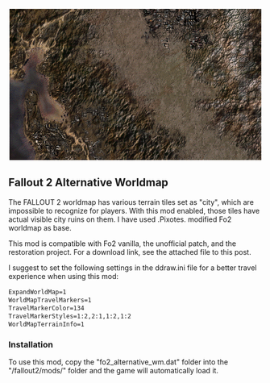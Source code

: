 <p align="center"><img src="fo2_alternative_wm.png" alt="Fallout 2 Alternative Worldmap"/></p>

Fallout 2 Alternative Worldmap
------------------

The FALLOUT 2 worldmap has various terrain tiles set as "city", which are impossible to recognize for players. With this mod enabled, those tiles have actual visible city ruins on them.
I have used .Pixotes. modified Fo2 worldmap as base.

This mod is compatible with Fo2 vanilla, the unofficial patch, and the restoration project. For a download link, see the attached file to this post.

I suggest to set the following settings in the ddraw.ini file for a better travel experience when using this mod:

```
ExpandWorldMap=1
WorldMapTravelMarkers=1
TravelMarkerColor=134
TravelMarkerStyles=1:2,2:1,1:2,1:2
WorldMapTerrainInfo=1
```
### Installation
To use this mod, copy the "fo2_alternative_wm.dat" folder into the "/fallout2/mods/" folder and the game will automatically load it.
